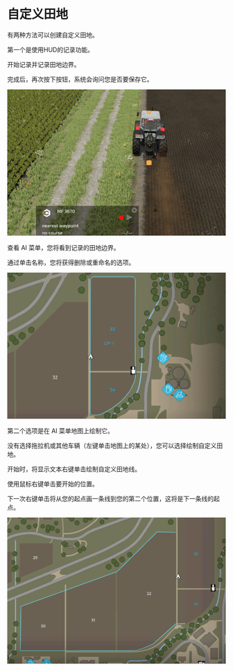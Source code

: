 # 自定义田地

  
  
有两种方法可以创建自定义田地。  
  
第一个是使用HUD的记录功能。  
  
开始记录并记录田地边界。  
  
完成后，再次按下按钮，系统会询问您是否要保存它。  
  


![Image](../assets/images/recordcustomhelp_0_0_765_510.png)

查看 AI 菜单，您将看到记录的田地边界。  
  
通过单击名称，您将获得删除或重命名的选项。   
  


![Image](../assets/images/donecustomhelp_0_0_765_510.png)

第二个选项是在 AI 菜单地图上绘制它。  
  
没有选择拖拉机或其他车辆（左键单击地图上的某处），您可以选择绘制自定义田地。  
  
开始时，将显示文本右键单击绘制自定义田地线。  
  
使用鼠标右键单击要开始的位置。  
  
下一次右键单击将从您的起点画一条线到您的第二个位置，这将是下一条线的起点。  
  


![Image](../assets/images/drawcustomhelp_0_0_765_510.png)

